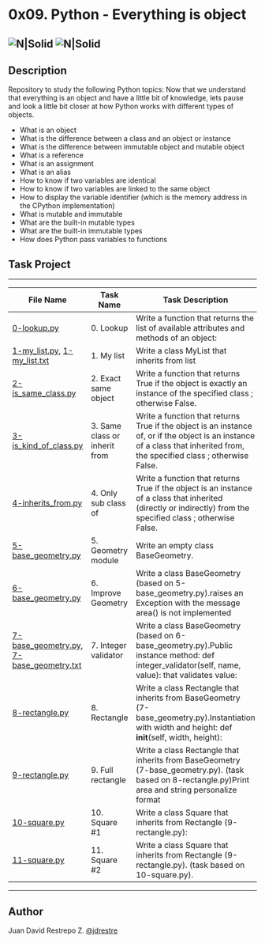 # 0x09. Python - Everything is object

![N|Solid](https://www.holbertonschool.com/holberton-logo.png) ![N|Solid](https://intranet.hbtn.io/assets/holberton-logo-coral-27055cb2f875eb10bf3b3942e52a24581bc0667695bdc856d4f08b469b678000.png)
---

## Description
Repository to study the following Python topics: Now that we understand that everything is an object and have a little bit of knowledge, lets pause and look a little bit closer at how Python works with different types of objects.

- What is an object
- What is the difference between a class and an object or instance
- What is the difference between immutable object and mutable object
- What is a reference
- What is an assignment
- What is an alias
- How to know if two variables are identical
- How to know if two variables are linked to the same object
- How to display the variable identifier (which is the memory address in the CPython implementation)
- What is mutable and immutable
- What are the built-in mutable types
- What are the built-in immutable types
- How does Python pass variables to functions

## Task Project
---
File Name|Task Name|Task Description
---|---|---
[0-lookup.py](https://github.com/jdrestre/holbertonschool-higher_level_programming/blob/master/0x0A-python-inheritance/0-lookup.py)|0. Lookup|Write a function that returns the list of available attributes and methods of an object:
[1-my_list.py](https://github.com/jdrestre/holbertonschool-higher_level_programming/blob/master/0x0A-python-inheritance/1-my_list.py), [1-my_list.txt](https://github.com/jdrestre/holbertonschool-higher_level_programming/blob/master/0x0A-python-inheritance/tests/1-my_list.txt)|1. My list|Write a class MyList that inherits from list
[2-is_same_class.py](https://github.com/jdrestre/holbertonschool-higher_level_programming/blob/master/0x0A-python-inheritance/2-is_same_class.py)|2. Exact same object|Write a function that returns True if the object is exactly an instance of the specified class ; otherwise False.
[3-is_kind_of_class.py](https://github.com/jdrestre/holbertonschool-higher_level_programming/blob/master/0x0A-python-inheritance/3-is_kind_of_class.py)|3. Same class or inherit from|Write a function that returns True if the object is an instance of, or if the object is an instance of a class that inherited from, the specified class ; otherwise False.
[4-inherits_from.py](https://github.com/jdrestre/holbertonschool-higher_level_programming/blob/master/0x0A-python-inheritance/4-inherits_from.py)|4. Only sub class of|Write a function that returns True if the object is an instance of a class that inherited (directly or indirectly) from the specified class ; otherwise False.
[5-base_geometry.py](https://github.com/jdrestre/holbertonschool-higher_level_programming/blob/master/0x0A-python-inheritance/5-base_geometry.py)|5. Geometry module|Write an empty class BaseGeometry.
[6-base_geometry.py](https://github.com/jdrestre/holbertonschool-higher_level_programming/blob/master/0x0A-python-inheritance/6-base_geometry.py)|6. Improve Geometry|Write a class BaseGeometry (based on 5-base_geometry.py).raises an Exception with the message area() is not implemented
[7-base_geometry.py](https://github.com/jdrestre/holbertonschool-higher_level_programming/blob/master/0x0A-python-inheritance/7-base_geometry.py), [7-base_geometry.txt](https://github.com/jdrestre/holbertonschool-higher_level_programming/blob/master/0x0A-python-inheritance/tests/7-base_geometry.txt)|7. Integer validator|Write a class BaseGeometry (based on 6-base_geometry.py).Public instance method: def integer_validator(self, name, value): that validates value:
[8-rectangle.py](https://github.com/jdrestre/holbertonschool-higher_level_programming/blob/master/0x0A-python-inheritance/8-rectangle.py)|8. Rectangle|Write a class Rectangle that inherits from BaseGeometry (7-base_geometry.py).Instantiation with width and height: def __init__(self, width, height):
[9-rectangle.py](https://github.com/jdrestre/holbertonschool-higher_level_programming/blob/master/0x0A-python-inheritance/9-rectangle.py)|9. Full rectangle|Write a class Rectangle that inherits from BaseGeometry (7-base_geometry.py). (task based on 8-rectangle.py)Print area and string personalize format
[10-square.py](https://github.com/jdrestre/holbertonschool-higher_level_programming/blob/master/0x0A-python-inheritance/10-square.py)|10. Square #1|Write a class Square that inherits from Rectangle (9-rectangle.py):
[11-square.py](https://github.com/jdrestre/holbertonschool-higher_level_programming/blob/master/0x0A-python-inheritance/11-square.py)|11. Square #2|Write a class Square that inherits from Rectangle (9-rectangle.py). (task based on 10-square.py).


---
## Author

Juan David Restrepo Z. [@jdrestre](https://twitter.com/jdrestre)